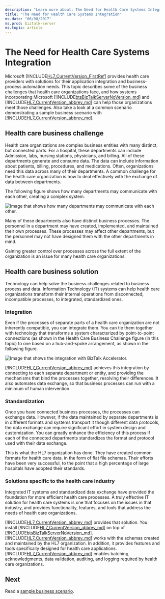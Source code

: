 ```yaml
---
description: "Learn more about: The Need for Health Care Systems Integration"
title: "The Need for Health Care Systems Integration"
ms.date: "06/08/2017"
ms.prod: biztalk-server
ms.topic: article
---
```

# The Need for Health Care Systems Integration
Microsoft [!INCLUDE[HL7_CurrentVersion_FirstRef](../../includes/hl7-currentversion-firstref-md.md)] provides health care providers with solutions for their application integration and business-process automation needs. This topic describes some of the business challenges that health care organizations face, and how systems incorporating Microsoft [!INCLUDE[btsBizTalkServerNoVersion_md](../../includes/btsbiztalkservernoversion-md.md)] and [!INCLUDE[HL7_CurrentVersion_abbrev_md](../../includes/hl7-currentversion-abbrev-md.md)] can help those organizations meet those challenges. Also take a look at a common scenario demonstrating a sample business scenario with [!INCLUDE[HL7_CurrentVersion_abbrev_md](../../includes/hl7-currentversion-abbrev-md.md)].  
  
## Health care business challenge

Health care organizations are complex business entities with many distinct, but connected parts. For a hospital, these departments can include Admission, labs, nursing stations, physicians, and billing. All of these departments generate and consume data. The data can include information about patients, billing, procedures, and medications. Often, organizations need this data across many of their departments. A common challenge for the health care organization is how to deal effectively with the exchange of data between departments.  
  
 The following figure shows how many departments may communicate with each other, creating a complex system.  
  
 ![Image that shows how many departments may communicate with each other.](../../adapters-and-accelerators/accelerator-hl7/media/hl7-no-btahl7.gif "hl7_no_btahl7")  
  
 Many of these departments also have distinct business processes. The personnel in a department may have created, implemented, and maintained their own processes. These processes may affect other departments, but the personnel may not have designed them with the other departments in mind.  
  
 Gaining greater control over processes across the full extent of the organization is an issue for many health care organizations.  
  
## Health care business solution

Technology can help solve the business challenges related to business process and data. Information Technology (IT) systems can help health care organizations transform their internal operations from disconnected, incompatible processes, to integrated, standardized ones.  
  
### Integration  
 Even if the processes of separate parts of a health care organization are not inherently compatible, you can integrate them. You can tie them together with technology that transforms a system characterized by point-to-point connections (as shown in the Health Care Business Challenge figure (in this topic) to one based on a hub-and-spoke arrangement, as shown in the following figure.  
  
 ![Image that shows the integration with BizTalk Accelerator.](../../adapters-and-accelerators/accelerator-hl7/media/hl7-yes-btahl7.gif "hl7_yes_btahl7")  
  
[!INCLUDE[HL7_CurrentVersion_abbrev_md](../../includes/hl7-currentversion-abbrev-md.md)] achieves this integration by connecting to each separate department or entity, and providing the mechanisms that bind the processes together, resolving their differences. It also automates data exchange, so that business processes can run with a minimum of human intervention.  
  
### Standardization  
 Once you have connected business processes, the processes can exchange data. However, if the data maintained by separate departments is in different formats and systems transport it though different data protocols, the data exchange can require significant effort in system design and customization. You can greatly enhance the efficiency of this process if each of the connected departments standardizes the format and protocol used with their data exchange.  
  
 This is what the HL7 organization has done. They have created common formats for health care data, in the form of flat file schemas. Their efforts have been very successful, to the point that a high percentage of large hospitals have adopted their standards.  
  
### Solutions specific to the health care industry  
 Integrated IT systems and standardized data exchange have provided the foundation for more efficient health care processes. A truly effective IT solution for health care systems is one that focuses on the issues in that industry, and provides functionality, features, and tools that address the needs of health care organizations.  
  
[!INCLUDE[HL7_CurrentVersion_abbrev_md](../../includes/hl7-currentversion-abbrev-md.md)] provides that solution. You install [!INCLUDE[HL7_CurrentVersion_abbrev_md](../../includes/hl7-currentversion-abbrev-md.md)] on top of [!INCLUDE[btsBizTalkServerNoVersion_md](../../includes/btsbiztalkservernoversion-md.md)]. [!INCLUDE[HL7_CurrentVersion_abbrev_md](../../includes/hl7-currentversion-abbrev-md.md)] works with the schemas created and maintained by the HL7 organization. In addition, it provides features and tools specifically designed for health care applications. [!INCLUDE[HL7_CurrentVersion_abbrev_md](../../includes/hl7-currentversion-abbrev-md.md)] enables batching, acknowledgments, data validation, auditing, and logging required by health care organizations.  
  
## Next
Read a [sample business scenario](../../adapters-and-accelerators/accelerator-hl7/sample-business-scenario.md).
